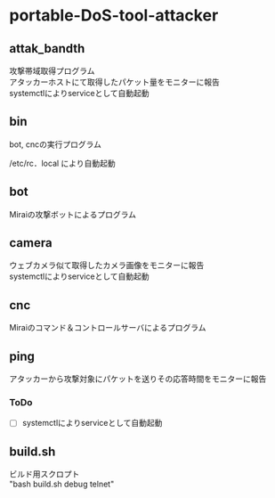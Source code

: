 # portable-DoS-tool-attacker   
## attak_bandth   
攻撃帯域取得プログラム   
アタッカーホストにて取得したパケット量をモニターに報告   
systemctlによりserviceとして自動起動   
## bin   
bot, cncの実行プログラム   
   
/etc/rc．local により自動起動 
## bot   
Miraiの攻撃ボットによるプログラム   
## camera   
ウェブカメラ似て取得したカメラ画像をモニターに報告   
systemctlによりserviceとして自動起動 
## cnc   
Miraiのコマンド＆コントロールサーバによるプログラム   
## ping   
アタッカーから攻撃対象にパケットを送りその応答時間をモニターに報告 
### ToDo   
* [ ] systemctlによりserviceとして自動起動 
## build.sh   
ビルド用スクロプト   
"bash build.sh debug telnet"
